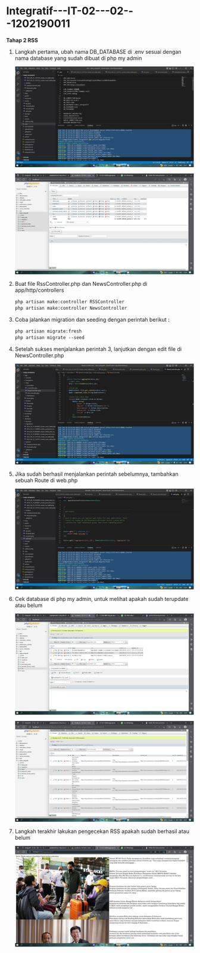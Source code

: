 # Integratif---IT-02---02---1202190011
**Tahap 2 RSS**

1. Langkah pertama, ubah nama DB_DATABASE di .env sesuai dengan nama database yang sudah dibuat di php my admin

   ![](asset/1.JPG)

   ![](asset/2.JPG)

2. Buat file RssController.php dan NewsController.php di app/http/controllers

   ```markdown
   php artisan make:controller RSSController
   php artisan make:controller NewsController
   ```

3. Coba jalankan migration dan seeding dengan perintah berikut :

   ```markdown
   php artisan migrate:fresh
   php artisan migrate --seed
   ```

4. Setelah sukses menjalankan perintah 3, lanjutkan dengan edit file di NewsController.php

   ![](asset/3.JPG)

5. Jika sudah berhasil menjalankan perintah sebelumnya, tambahkan sebuah Route di web.php

   ![](asset/4.JPG)

6. Cek database di php my admin, untuk melihat apakah sudah terupdate atau belum

   ![](asset/5.JPG)

   ![](asset/6.JPG)

7. Langkah terakhir lakukan pengecekan RSS apakah sudah berhasil atau belum

   ![](asset/7.JPG)
